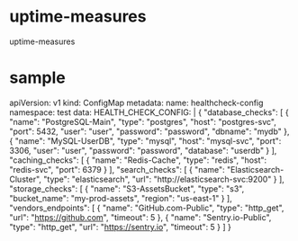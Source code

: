 # uptime-measures
uptime-measures

# sample
apiVersion: v1
kind: ConfigMap
metadata:
  name: healthcheck-config
  namespace: test
data:
  HEALTH_CHECK_CONFIG: |
    {
      "database_checks": [
        {
          "name": "PostgreSQL-Main",
          "type": "postgres",
          "host": "postgres-svc",
          "port": 5432,
          "user": "user",
          "password": "password",
          "dbname": "mydb"
        },
        {
          "name": "MySQL-UserDB",
          "type": "mysql",
          "host": "mysql-svc",
          "port": 3306,
          "user": "user",
          "password": "password",
          "database": "userdb"
        }
      ],
      "caching_checks": [
        {
          "name": "Redis-Cache",
          "type": "redis",
          "host": "redis-svc",
          "port": 6379
        }
      ],
      "search_checks": [
        {
          "name": "Elasticsearch-Cluster",
          "type": "elasticsearch",
          "url": "http://elasticsearch-svc:9200"
        }
      ],
      "storage_checks": [
        {
          "name": "S3-AssetsBucket",
          "type": "s3",
          "bucket_name": "my-prod-assets",
          "region": "us-east-1"
        }
      ],
      "vendors_endpoints": [
        {
          "name": "GitHub.com-Public",
          "type": "http_get",
          "url": "https://github.com",
          "timeout": 5
        },
        {
          "name": "Sentry.io-Public",
          "type": "http_get",
          "url": "https://sentry.io",
          "timeout": 5
        }
      ]
    }
